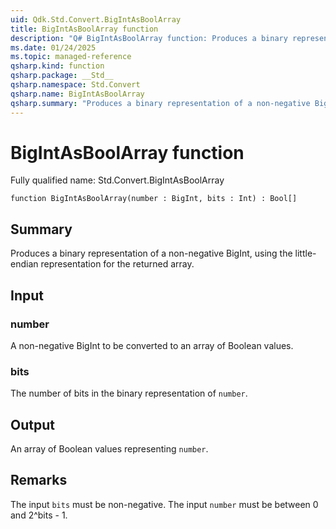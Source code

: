 ```yaml
---
uid: Qdk.Std.Convert.BigIntAsBoolArray
title: BigIntAsBoolArray function
description: "Q# BigIntAsBoolArray function: Produces a binary representation of a non-negative BigInt, using the little-endian representation for the returned array."
ms.date: 01/24/2025
ms.topic: managed-reference
qsharp.kind: function
qsharp.package: __Std__
qsharp.namespace: Std.Convert
qsharp.name: BigIntAsBoolArray
qsharp.summary: "Produces a binary representation of a non-negative BigInt, using the little-endian representation for the returned array."
---
```


# BigIntAsBoolArray function

Fully qualified name: Std.Convert.BigIntAsBoolArray

```qsharp
function BigIntAsBoolArray(number : BigInt, bits : Int) : Bool[]
```

## Summary
Produces a binary representation of a non-negative BigInt, using the
little-endian representation for the returned array.

## Input
### number
A non-negative BigInt to be converted to an array of Boolean values.
### bits
The number of bits in the binary representation of `number`.

## Output
An array of Boolean values representing `number`.

## Remarks
The input `bits` must be non-negative.
The input `number` must be between 0 and 2^bits - 1.
